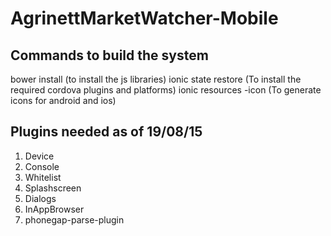 # AgrinettMarketWatcher-Mobile


## Commands to build the system
bower install (to install the js libraries)
ionic state restore (To install the required cordova plugins and platforms)
ionic resources -icon (To generate icons for android and ios)

## Plugins needed as of 19/08/15
1. Device
2. Console
3. Whitelist
4. Splashscreen
5. Dialogs
6. InAppBrowser
7. phonegap-parse-plugin